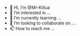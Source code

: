 - 👋 Hi, I’m @Mr-Killua
- 👀 I’m interested in ...
- 🌱 I’m currently learning ...
- 💞️ I’m looking to collaborate on ...
- 📫 How to reach me ...

<!---
Mr-Killua/Mr-Killua is a ✨ special ✨ repository because its `README.md` (this file) appears on your GitHub profile.
You can click the Preview link to take a look at your changes.
--->
